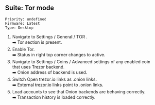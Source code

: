 ## Suite: Tor mode 

```
Priority: undefined
Firmware: Latest
Type: Desktop
```

1. Navigate to Settings / General / TOR .\
  ➡️ Tor section is present.
2. Enable Tor.\
  ➡️ Status in right top corner changes to active.
3. Navigate to Settings / Coins / Advanced settings of any enabled coin that uses Trezor backend.\
  ➡️ Onion address of backend is used.
3. Switch Open trezor.io links as .onion links.\
  ➡️ External trezor.io links point to .onion links.
3. Load accounts to see that Onion backends are behaving correctly.\
  ➡️ Transaction history is loaded correctly.
